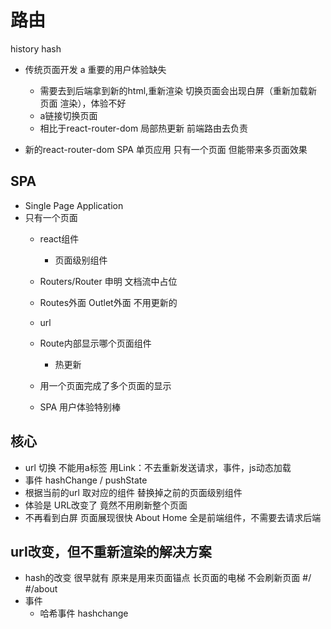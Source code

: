# 路由

history
hash

- 传统页面开发
    a
    重要的用户体验缺失
    - 需要去到后端拿到新的html,重新渲染
        切换页面会出现白屏（重新加载新页面 渲染），体验不好
    - a链接切换页面
    - 相比于react-router-dom 局部热更新
    前端路由去负责 

- 新的react-router-dom SPA 单页应用
    只有一个页面 但能带来多页面效果

## SPA
- Single Page Application
- 只有一个页面
    - react组件
        - 页面级别组件
    - Routers/Router 申明 文档流中占位
    - Routes外面 Outlet外面 不用更新的
    - url
    - Route内部显示哪个页面组件
        - 热更新

    - 用一个页面完成了多个页面的显示
    - SPA 用户体验特别棒

## 核心
- url 切换
    不能用a标签
    用Link：不去重新发送请求，事件，js动态加载
- 事件 hashChange / pushState
- 根据当前的url 取对应的组件
    替换掉之前的页面级别组件
- 体验是
    URL改变了 竟然不用刷新整个页面
- 不再看到白屏
    页面展现很快
    About Home 全是前端组件，不需要去请求后端

## url改变，但不重新渲染的解决方案
- hash的改变 很早就有
    原来是用来页面锚点 长页面的电梯
    不会刷新页面
    #/
    #/about
- 事件
    - 哈希事件 hashchange
 